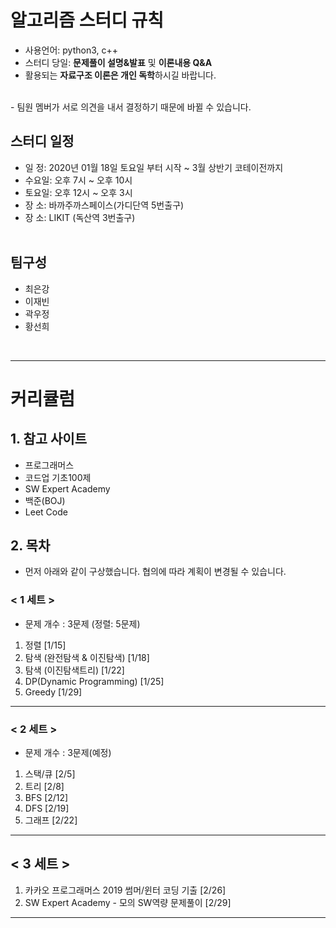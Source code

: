 # 알고리즘 스터디 규칙
- 사용언어: python3, c++
- 스터디 당일: **문제풀이 설명&발표** 및 **이론내용 Q&A**
- 활용되는 **자료구조 이론은 개인 독학**하시길 바랍니다.
<br>
- 팀원 멤버가 서로 의견을 내서 결정하기 때문에 바뀔 수 있습니다.

## 스터디 일정
* 일  정: 2020년 01월 18일 토요일 부터 시작 ~ 3월 상반기 코테이전까지
* 수요일: 오후 7시 ~ 오후 10시 
* 토요일: 오후 12시 ~ 오후 3시
* 장 소:  바까주까스페이스(가디단역 5번출구)
* 장 소:  LIKIT (독산역 3번출구)
<br><br>
## 팀구성
- 최은강
- 이재빈
- 곽우정
- 황선희

<br>
<hr>

# 커리큘럼

## 1. 참고 사이트
* 프로그래머스
* 코드업 기초100제
* SW Expert Academy
* 백준(BOJ)
* Leet Code


## 2. 목차
- 먼저 아래와 같이 구상했습니다. 협의에 따라 계획이 변경될 수 있습니다.

### < 1 세트 >
- 문제 개수 : 3문제 (정렬: 5문제)
1. 정렬 [1/15]
2. 탐색 (완전탐색 & 이진탐색) [1/18]
3. 탐색 (이진탐색트리) [1/22]
4. DP(Dynamic Programming) [1/25]
5. Greedy [1/29]

----------
### < 2 세트 >
- 문제 개수 : 3문제(예정)
1. 스택/큐 [2/5]
2. 트리 [2/8]
3. BFS [2/12]
4. DFS [2/19]
5. 그래프 [2/22]

----------
## < 3 세트 > 
1. 카카오 프로그래머스 2019 썸머/윈터 코딩 기출 [2/26]
2. SW Expert Academy - 모의 SW역량 문제풀이 [2/29]
----------

